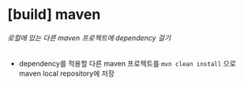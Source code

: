 # [build] maven
###### 로컬에 있는 다른 maven 프로젝트에 dependency 걸기
- dependency를 적용할 다른 maven 프로젝트를 `mvn clean install` 으로 maven local repository에 저장
